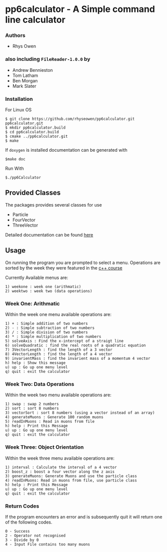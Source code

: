 # pp6calculator - A Simple command line calculator

### Authors

- Rhys Owen

### also including `FileReader-1.0.0` by

- Andrew Bennieston
- Tom Latham
- Ben Morgan
- Mark Slater


### Installation

For Linux OS

	$ git clone https://github.com/rhyseowen/pp6calculator.git pp6calculator.git
	$ mkdir pp6calculator.build
	$ cd pp6calculator.build
	$ cmake ../pp6calculator.git
	$ make

If `doxygen` is installed documentation can be generated with

	$make doc

Run With

	$./pp6Calculator

## Provided Classes

The packages provides several classes for use

 - Particle
 - FourVector
 - ThreeVector

Detailed documentation can be found [here](http://rhyseowen.github.io/pp6calculator/)

## Usage


On running the program you are prompted to select a menu. Operations are sorted by the week they were featured in the [c++ course](http://www2.warwick.ac.uk/fac/sci/physics/research/epp/resources/teaching/software_development_2014/)

Currently Available menus are:

    1) weekone : week one (arithmatic)
    2) weektwo : week two (data operations)

### Week One: Arithmatic

Within the week one menu available operations are:

	1) + : Simple addition of two numbers
	2) - : Simple subtraction of two numbers
	3) / : Simple division of two numbers
	4) * : Simple multiplication of two numbers
	5) solveAxis : Find the x-intercept of a straigt line
	6) solveQuadratic : find the real roots of a quadratic equation
	7) 3VectorLength : find the length of a 3 vector
	8) 4VectorLength : find the length of a 4 vector
	9) invarientMass : find the invarient mass of a momentum 4 vector
	h) help : Show this message
	u) up : Go up one menu level
	q) quit : exit the calculator

### Week Two: Data Operations

Within the week two menu available operations are:

	1) swap : swap 2 numbers
	2) sort : sort 8 numbers
	3) vectorSort : sort 8 numbers (using a vector instead of an array)
	4) generateMuons : Generate 100 random muons
	5) readInMuons : Read in muons from file
	h) help : Print this Message
	u) up : Go up one menu level
	q) quit : exit the calculator

### Week Three: Object Orientation

Within the week three menu available operations are:

	1) interval : Calculate the interval of a 4 vector
	2) boost_z : boost a four vector along the z axis
	3) generateMuons: Generate Muons and use the particle class
	4) readInMuons: Read in muons from file, use particle class
	h) help : Print this Message
	u) up : Go up one menu level
	q) quit : exit the calculator


### Return Codes
If the program encounters an error and is subsequently quit it will return one of the following codes.

    0 - Success
    2 - Operator not recognised
    3 - Divide by 0
    4 - Input File contains too many muons
